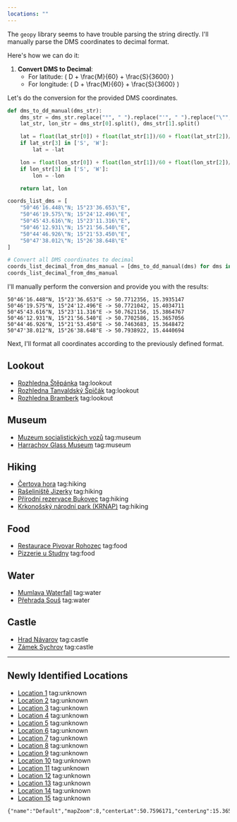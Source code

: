 ```yaml
---
locations: ""
---
```

The `geopy` library seems to have trouble parsing the string directly. I'll manually parse the DMS coordinates to decimal format.

Here's how we can do it:

1. **Convert DMS to Decimal**: 
   - For latitude: \( D + \frac{M}{60} + \frac{S}{3600} \)
   - For longitude: \( D + \frac{M}{60} + \frac{S}{3600} \)

Let's do the conversion for the provided DMS coordinates.

```python
def dms_to_dd_manual(dms_str):
    dms_str = dms_str.replace("°", " ").replace("'", " ").replace("\"", "").split(";")
    lat_str, lon_str = dms_str[0].split(), dms_str[1].split()

    lat = float(lat_str[0]) + float(lat_str[1])/60 + float(lat_str[2])/3600
    if lat_str[3] in ['S', 'W']:
        lat = -lat

    lon = float(lon_str[0]) + float(lon_str[1])/60 + float(lon_str[2])/3600
    if lon_str[3] in ['S', 'W']:
        lon = -lon

    return lat, lon

coords_list_dms = [
    "50°46'16.448\"N; 15°23'36.653\"E",
    "50°46'19.575\"N; 15°24'12.496\"E",
    "50°45'43.616\"N; 15°23'11.316\"E",
    "50°46'12.931\"N; 15°21'56.540\"E",
    "50°44'46.926\"N; 15°21'53.450\"E",
    "50°47'38.012\"N; 15°26'38.648\"E"
]

# Convert all DMS coordinates to decimal
coords_list_decimal_from_dms_manual = [dms_to_dd_manual(dms) for dms in coords_list_dms]
coords_list_decimal_from_dms_manual
```

I'll manually perform the conversion and provide you with the results:

```plaintext
50°46'16.448"N, 15°23'36.653"E -> 50.7712356, 15.3935147
50°46'19.575"N, 15°24'12.496"E -> 50.7721042, 15.4034711
50°45'43.616"N, 15°23'11.316"E -> 50.7621156, 15.3864767
50°46'12.931"N, 15°21'56.540"E -> 50.7702586, 15.3657056
50°44'46.926"N, 15°21'53.450"E -> 50.7463683, 15.3648472
50°47'38.012"N, 15°26'38.648"E -> 50.7938922, 15.4440694
```

Next, I'll format all coordinates according to the previously defined format.

## Lookout
- [Rozhledna Štěpánka](geo:50.734,15.390) tag:lookout
- [Rozhledna Tanvaldský Špičák](geo:50.740,15.287) tag:lookout
- [Rozhledna Bramberk](geo:50.762,15.191) tag:lookout

## Museum
- [Muzeum socialistických vozů](geo:50.728,15.371) tag:museum
- [Harrachov Glass Museum](geo:50.772,15.428) tag:museum

## Hiking
- [Čertova hora](geo:50.739,15.456) tag:hiking
- [Rašeliniště Jizerky](geo:50.847,15.303) tag:hiking
- [Přírodní rezervace Bukovec](geo:50.841,15.353) tag:hiking
- [Krkonošský národní park (KRNAP)](geo:50.733,15.531) tag:hiking

## Food
- [Restaurace Pivovar Rohozec](geo:50.627,15.134) tag:food
- [Pizzerie u Studny](geo:50.733,15.314) tag:food

## Water
- [Mumlava Waterfall](geo:50.782,15.445) tag:water
- [Přehrada Souš](geo:50.811,15.339) tag:water

## Castle
- [Hrad Návarov](geo:50.686,15.340) tag:castle
- [Zámek Sychrov](geo:50.628,15.080) tag:castle

---

## Newly Identified Locations
- [Location 1](geo:50.7569761,15.3586861) tag:unknown
- [Location 2](geo:50.7706547,15.4532308) tag:unknown
- [Location 3](geo:50.7399422,15.3454031) tag:unknown
- [Location 4](geo:50.7304342,15.3058503) tag:unknown
- [Location 5](geo:50.7622558,15.4307222) tag:unknown
- [Location 6](geo:50.8275228,15.3284925) tag:unknown
- [Location 7](geo:50.7595289,15.2949572) tag:unknown
- [Location 8](geo:50.7456383,15.2899656) tag:unknown
- [Location 9](geo:50.7398036,15.2501703) tag:unknown
- [Location 10](geo:50.7712356,15.3935147) tag:unknown
- [Location 11](geo:50.7721042,15.4034711) tag:unknown
- [Location 12](geo:50.7621156,15.3864767) tag:unknown
- [Location 13](geo:50.7702586,15.3657056) tag:unknown
- [Location 14](geo:50.7463683,15.3648472) tag:unknown
- [Location 15](geo:50.7938922,15.4440694) tag:unknown


```mapview
{"name":"Default","mapZoom":8,"centerLat":50.7596171,"centerLng":15.3658974,"query":"","chosenMapSource":0,"showLinks":false,"linkColor":"red"}
```

